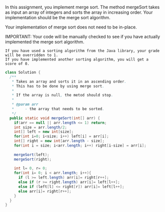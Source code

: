 In this assignment, you implement merge sort. The method mergeSort takes as input an array of integers and sorts the array in increasing order. Your implementation should be the merge sort algorithm.

Your implementation of merge sort does not need to be in-place.

IMPORTANT: Your code will be manually checked to see if you have actually implemented the merge sort algorithm.

    If you have used a sorting algorithm from the Java library, your grade will be overridden to 1.
    If you have implemented another sorting algorithm, you will get a score of 0.

```java
class Solution {
  /**
   * Takes an array and sorts it in an ascending order.
   * This has to be done by using merge sort.
   *
   * If the array is null, the metod should stop.
   *
   * @param arr
   *     - the array that needs to be sorted.
   */
  public static void mergeSort(int[] arr) {
    if(arr == null || arr.length <= 1) return;
    int size = arr.length/2;
    int[] left = new int[size];
    for(int i=0; i<size; i++) left[i] = arr[i];
    int[] right = new int[arr.length - size];
    for(int i = size; i<arr.length; i++) right[i-size] = arr[i];
    
    mergeSort(left);
    mergeSort(right);
    
    int l= 0, r= 0;
    for(int i= 0; i < arr.length; i++){
      if (l >= left.length) arr[i]= right[r++];
      else if (r >= right.length) arr[i]= left[l++];
      else if (left[l] <= right[r]) arr[i]= left[l++];
      else arr[i]= right[r++];
    }
  }
}
```
